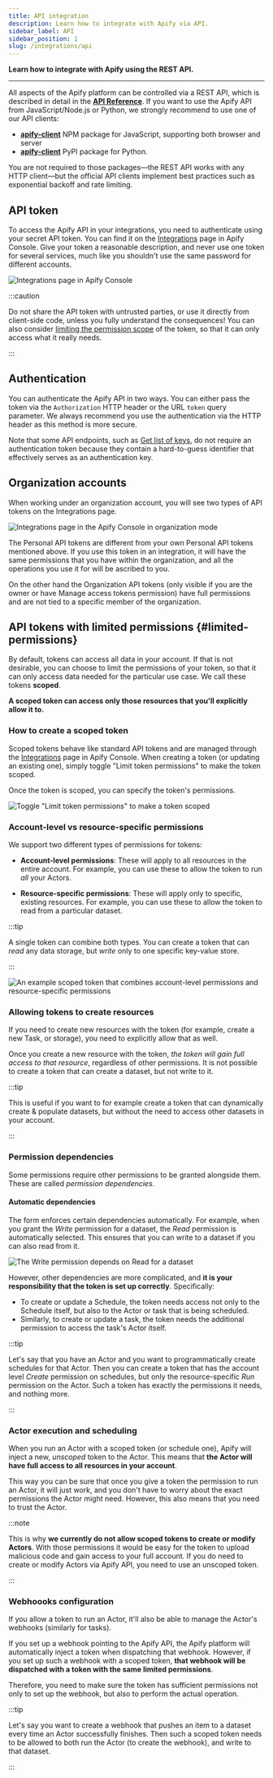 ```yaml
---
title: API integration
description: Learn how to integrate with Apify via API.
sidebar_label: API
sidebar_position: 1
slug: /integrations/api
---
```


**Learn how to integrate with Apify using the REST API.**

---

All aspects of the Apify platform can be controlled via a REST API, which is described in detail in the [**API Reference**](/api/v2).
If you want to use the Apify API from JavaScript/Node.js or Python, we strongly recommend to use one of our API clients:

- [**apify-client**](/api/client/js/) NPM package for JavaScript, supporting both browser and server
- [**apify-client**](/api/client/python/) PyPI package for Python.

You are not required to those packages—the REST API works with any HTTP client—but the official API clients implement best practices such as exponential backoff and rate limiting.

## API token

To access the Apify API in your integrations, you need to authenticate using your secret API token. You can find it on the [Integrations](https://console.apify.com/settings/integrations) page in Apify Console. Give your token a reasonable description, and never use one token for several services, much like you shouldn't use the same password for different accounts.

![Integrations page in Apify Console](../images/api-token.png)

:::caution

Do not share the API token with untrusted parties, or use it directly from client-side code,
unless you fully understand the consequences! You can also consider  [limiting the permission scope](#limited-permissions) of the token, so that it can only access what it really needs.

:::

## Authentication

You can authenticate the Apify API in two ways. You can either pass the token via the `Authorization` HTTP header or the URL `token` query parameter. We always recommend you use the authentication via the HTTP header as this method is more secure.

Note that some API endpoints, such as [Get list of keys](/api/v2#/reference/key-value-stores/key-collection/get-list-of-keys),
do not require an authentication token because they contain a hard-to-guess identifier that effectively serves as an authentication key.

## Organization accounts

When working under an organization account, you will see two types of API tokens on the Integrations page.

![Integrations page in the Apify Console in organization mode](../images/api-token-organization.png)

The Personal API tokens are different from your own Personal API tokens mentioned above. If you use this token in an integration, it will have the same permissions that you have within the organization, and all the operations you use it for will be ascribed to you.

On the other hand the Organization API tokens (only visible if you are the owner or have Manage access tokens permission) have full permissions and are not tied to a specific member of the organization.

## API tokens with limited permissions {#limited-permissions}

By default, tokens can access all data in your account. If that is not desirable, you can choose to limit the permissions of your token, so that it can only access data needed for the particular use case. We call these tokens **scoped**.

**A scoped token can access only those resources that you'll explicitly allow it to.**

### How to create a scoped token

Scoped tokens behave like standard API tokens and are managed through the [Integrations](https://console.apify.com/settings/integrations) page in Apify Console. When creating a token (or updating an existing one), simply toggle "Limit token permissions" to make the token scoped.

Once the token is scoped, you can specify the token's permissions.

![Toggle "Limit token permissions" to make a token scoped](../images/api-token-scoped.png)

### Account-level vs resource-specific permissions

We support two different types of permissions for tokens:

- **Account-level permissions**: These will apply to all resources in the entire account. For example, you can use these to allow the token to run _all_ your Actors.

- **Resource-specific permissions**: These will apply only to specific, existing resources. For example, you can use these to allow the token to read from a particular dataset.

:::tip

A single token can combine both types. You can create a token that can _read_ any data storage, but _write_ only to one specific key-value store.

:::

![An example scoped token that combines account-level permissions and resource-specific permissions](../images/api-token-scoped-with-combining-permissions.png)

### Allowing tokens to create resources

If you need to create new resources with the token (for example, create a new Task, or storage), you need to explicitly allow that as well.

Once you create a new resource with the token, _the token will gain full access to that resource_, regardless of other permissions. It is not possible to create a token that can create a dataset, but not write to it.

:::tip

This is useful if you want to for example create a token that can dynamically create & populate datasets, but without the need to access other datasets in your account.

:::

### Permission dependencies

Some permissions require other permissions to be granted alongside them. These are called _permission dependencies_.

#### Automatic dependencies

The form enforces certain dependencies automatically. For example, when you grant the _Write_ permission for a dataset, the _Read_ permission is automatically selected. This ensures that you can write to a dataset if you can also read from it.

![The Write permission depends on Read for a dataset](../images/api-token-scoped-dependencies.png)

However, other dependencies are more complicated, and **it is your responsibility that the token is set up correctly**. Specifically:

- To create or update a Schedule, the token needs access not only to the Schedule itself, but also to the Actor or task that is being scheduled.
- Similarly, to create or update a task, the token needs the additional permission to access the task's Actor itself.

:::tip

Let's say that you have an Actor and you want to programmatically create schedules for that Actor. Then you can create a token that has the account level _Create_ permission on schedules, but only the resource-specific _Run_ permission on the Actor. Such a token has exactly the permissions it needs, and nothing more.

:::

### Actor execution and scheduling

When you run an Actor with a scoped token (or schedule one), Apify will inject a new, _unscoped_ token to the Actor. This means that **the Actor will have full access to all resources in your account**.

This way you can be sure that once you give a token the permission to run an Actor, it will just work, and you don't have to worry
about the exact permissions the Actor might need. However, this also means that you need to trust the Actor.

:::note

This is why **we currently do not allow scoped tokens to create or modify Actors**. With those permissions it would be easy for the token to upload malicious code and gain access to your full account. If you do need to create or modify Actors via Apify API, you need to use an unscoped token.

:::

### Webhoooks configuration

If you allow a token to run an Actor, it'll also be able to manage the Actor's webhooks (similarly for tasks).

If you set up a webhook pointing to the Apify API, the Apify platform will automatically inject a token when dispatching that webhook. However, if you set up such a webhook with a scoped token, **that webhook will be dispatched with a token with the same limited permissions**.

Therefore, you need to make sure the token has sufficient permissions not only to set up the webhook, but also to perform the actual operation.

:::tip

Let's say you want to create a webhook that pushes an item to a dataset every time an Actor successfully finishes. Then such a scoped token needs to be allowed to both run the Actor (to create the webhook), and write to that dataset.

:::
